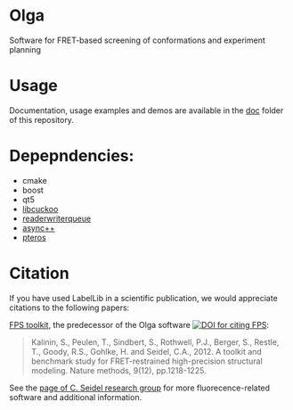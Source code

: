 # Olga
Software for FRET-based screening of conformations and experiment planning

# Usage  
Documentation, usage examples and demos are available in the [doc](doc/) folder of this repository.

# Depepndencies:

 * cmake
 * boost
 * qt5
 * [libcuckoo](https://github.com/efficient/libcuckoo)
 * [readerwriterqueue](https://github.com/cameron314/readerwriterqueue)
 * [async++](https://github.com/Amanieu/asyncplusplus)
 * [pteros](http://pteros.sourceforge.net/)

# Citation
If you have used LabelLib in a scientific publication, we would appreciate citations to the following papers:

[FPS toolkit][1], the predecessor of the Olga software [![DOI for citing FPS](https://img.shields.io/badge/DOI-10.1038%2Fnmeth.2222-blue.svg)][1]:
> Kalinin, S., Peulen, T., Sindbert, S., Rothwell, P.J., Berger, S., Restle, T., Goody, R.S., Gohlke, H. and Seidel, C.A., 2012. A toolkit and benchmark study for FRET-restrained high-precision structural modeling. Nature methods, 9(12), pp.1218-1225.

See the [page of C. Seidel research group](http://www.mpc.hhu.de/) for more fluorecence-related software and additional information.

[1]: https://doi.org/10.1038/nmeth.2222